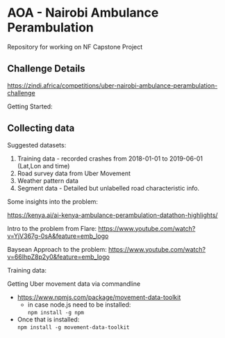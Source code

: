# AOA - Nairobi Ambulance Perambulation

Repository for working on NF Capstone Project

## Challenge Details
https://zindi.africa/competitions/uber-nairobi-ambulance-perambulation-challenge



Getting Started:
## Collecting data

Suggested datasets:
1. Training data - recorded crashes from 2018-01-01 to 2019-06-01 (Lat,Lon and time)
2. Road survey data from Uber Movement
3. Weather pattern data
4. Segment data - Detailed but unlabelled road characteristic info. 

Some insights into the problem:

https://kenya.ai/ai-kenya-ambulance-perambulation-datathon-highlights/

Intro to the problem from Flare:
https://www.youtube.com/watch?v=YjV367g-0sA&feature=emb_logo

Baysean Approach to the problem:
https://www.youtube.com/watch?v=66IhpZ8p2y0&feature=emb_logo



Training data:



Getting Uber movement data via commandline
* https://www.npmjs.com/package/movement-data-toolkit
  * in case node.js need to be installed:  
  ```npm install -g npm```
* Once that is installed:  
    ```npm install -g movement-data-toolkit```




